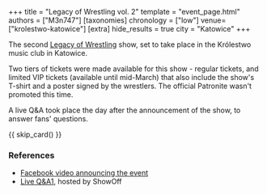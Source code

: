 +++
title = "Legacy of Wrestling vol. 2"
template = "event_page.html"
authors = ["M3n747"]
[taxonomies]
chronology = ["low"]
venue=["krolestwo-katowice"]
[extra]
hide_results = true
city = "Katowice"
+++

The second [Legacy of Wrestling](@/o/low.md) show, set to take place in the Królestwo music club in Katowice.

Two tiers of tickets were made available for this show - regular tickets, and limited VIP tickets (available until mid-March) that also include the show's T-shirt and a poster signed by the wrestlers. The official Patronite wasn't promoted this time.

A live Q&A took place the day after the announcement of the show, to answer fans' questions.

{{ skip_card() }}

### References

* [Facebook video announcing the event](https://www.facebook.com/watch/?v=560125297045765)
* [Live Q&A1][live-qa-3], hosted by ShowOff

[live-qa-3]:https://www.youtube.com/watch?v=4urhjLJHEtA
